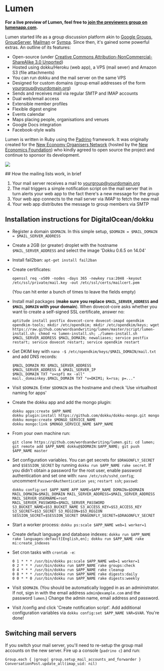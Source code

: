 # Lumen

**For a live preview of Lumen, feel free to [join the previewers group on lumenapp.com](http://www.lumenapp.com/groups/previewers).**

Lumen started life as a group discussion platform akin to [Google Groups](http://groups.google.com), [GroupServer](http://groupserver.org/), 
[Mailman](http://www.list.org/) or [Sympa](http://www.sympa.org/). Since then, it's gained some powerful extras. An outline of its features:

* Open-source (under [Creative Commons Attribution-NonCommercial-ShareAlike 3.0 Unported](http://creativecommons.org/licenses/by-nc-sa/3.0/))
* Hosted using dokku/Heroku (web app), a VPS (mail sever) and Amazon S3 (file attachments)
* You can run dokku and the mail server on the same VPS
* Designed for custom domains (group email addresses of the form yourgroup@yourdomain.org)
* Sends and receives mail via regular SMTP and IMAP accounts
* Dual web/email access
* Extensible member profiles
* Flexible digest engine
* Events calendar
* Maps placing people, organisations and venues
* Google Docs integration
* Facebook-style walls

Lumen is written in Ruby using the [Padrino](http://padrinorb.com/) framework. It was originally created for the [New Economy Organisers Network](http://neweconomyorganisersnetwork.org/) (hosted by the [New Economics Foundation](http://neweconomics.org/)) who kindly agreed to open source the project and continue to sponsor its development.

[<img src="http://wordsandwriting.github.io/lumen/images/neon.png">](http://wordsandwriting.github.io/lumen/images/neon.png)

## How the mailing lists work, in brief

1. Your mail server receives a mail to yourgroup@yourdomain.org
2. The mail triggers a simple notification script on the mail server that in turn alerts your web app to the fact there's a new message for the group
3. Your web app connects to the mail server via IMAP to fetch the new mail
4. Your web app distributes the message to group members via SMTP

## Installation instructions for DigitalOcean/dokku

* Register a domain `$DOMAIN`. In this simple setup, `$DOMAIN = $MAIL_DOMAIN = $MAIL_SERVER_ADDRESS`

* Create a 2GB (or greater) droplet with the hostname `$MAIL_SERVER_ADDRESS` and select the image 'Dokku 0.6.5 on 14.04' 

* Install fail2ban: `apt-get install fail2ban`

* Create certificates:

  ```
  openssl req -x509 -nodes -days 365 -newkey rsa:2048 -keyout /etc/ssl/private/mail.key -out /etc/ssl/certs/mailcert.pem
  ```

  (You can hit enter a bunch of times to leave the fields empty)

* Install mail packages (**make sure you replace `$MAIL_SERVER_ADDRESS` and `$MAIL_DOMAIN` with your domain**). When dovecot-core asks whether you want to create a self-signed SSL certificate, answer no:

  ```
  aptitude install postfix dovecot-core dovecot-imapd opendkim opendkim-tools; mkdir /etc/opendkim; mkdir /etc/opendkim/keys; wget https://raw.github.com/wordsandwriting/lumen/master/script/lumen-install.sh; chmod +x lumen-install.sh; ./lumen-install.sh $MAIL_SERVER_ADDRESS $MAIL_DOMAIN; newaliases; service postfix restart; service dovecot restart; service opendkim restart
  ```

* Get DKIM key with `nano -$ /etc/opendkim/keys/$MAIL_DOMAIN/mail.txt` and add DNS records:

  ```
  $MAIL_DOMAIN MX $MAIL_SERVER_ADDRESS   
  $MAIL_SERVER_ADDRESS A $MAIL_SERVER_IP  
  $MAIL_DOMAIN TXT "v=spf1 mx -all"  
  mail._domainkey.$MAIL_DOMAIN TXT "v=DKIM1; k=rsa; p=..."
  ```

* Visit `$DOMAIN`. Enter `$DOMAIN` as the hostname and check 'Use virtualhost naming for apps'

* Create the dokku app and add the mongo plugin:

  ```
  dokku apps:create $APP_NAME
  dokku plugin:install https://github.com/dokku/dokku-mongo.git mongo
  dokku mongo:create $MONGO_SERVICE_NAME
  dokku mongo:link $MONGO_SERVICE_NAME $APP_NAME
  ```

* From your own machine run:

  ```
  git clone https://github.com/wordsandwriting/lumen.git; cd lumen; git remote add $APP_NAME dokku@$DOMAIN:$APP_NAME; git push $APP_NAME master
  ```

* Set configuration variables. You can get secrets for `$DRAGONFLY_SECRET` and `$SESSION_SECRET` by running `dokku run $APP_NAME rake secret`. If you didn't obtain a password for the root user, enable password authentication and set one with: `nano /etc/ssh/sshd_config`; uncomment `PasswordAuthentication yes`; `restart ssh`; `passwd`:
  ```
  dokku config:set $APP_NAME APP_NAME=$APP_NAME DOMAIN=$DOMAIN MAIL_DOMAIN=$MAIL_DOMAIN MAIL_SERVER_ADDRESS=$MAIL_SERVER_ADDRESS MAIL_SERVER_USERNAME=root MAIL_SERVER_PASSWORD=$MAIL_SERVER_PASSWORD S3_BUCKET_NAME=$S3_BUCKET_NAME S3_ACCESS_KEY=$S3_ACCESS_KEY S3_SECRET=$S3_SECRET S3_REGION=$S3_REGION SESSION_SECRET=$SESSION_SECRET DRAGONFLY_SECRET=$DRAGONFLY_SECRET
  ```
  
* Start a worker process: `dokku ps:scale $APP_NAME web=1 worker=1`

* Create default language and database indexes: `dokku run $APP_NAME rake languages:default[English,en]; dokku run $APP_NAME rake mi:create_indexes`

* Set cron tasks with `crontab -e`:

  ```
  0 1 * * * /usr/bin/dokku ps:scale $APP_NAME web=1 worker=1
  0 2 * * * /usr/bin/dokku run $APP_NAME rake groups:check
  0 4 * * * /usr/bin/dokku run $APP_NAME rake cleanup  
  0 8 * * * /usr/bin/dokku run $APP_NAME rake digests:daily  
  0 0 * * 0 /usr/bin/dokku run $APP_NAME rake digests:weekly
  ```

* Visit `$DOMAIN`. (You should be automatically logged in as an administrator. If not, sign in with the email address `admin@example.com` and the password `lumen`.) Change the admin name, email address and password.

* Visit /config and click 'Create notification script'. Add additional configuration variables via `dokku config:set $APP_NAME VAR=$VAR`. You're done!

## Switching mail servers

If you switch your mail server, you'll need to re-setup the group mail accounts on the new server. Fire up a console (`padrino c`) and run:
```
Group.each { |group| group.setup_mail_accounts_and_forwarder }
ConversationPost.update_all(imap_uid: nil)
```
